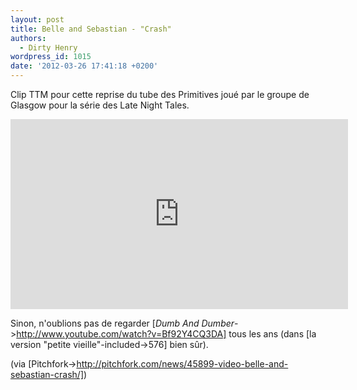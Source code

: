 ```yaml
---
layout: post
title: Belle and Sebastian - "Crash"
authors:
  - Dirty Henry
wordpress_id: 1015
date: '2012-03-26 17:41:18 +0200'
---
```

Clip TTM pour cette reprise du tube des Primitives joué par le groupe de Glasgow pour la série des Late Night Tales.

<iframe width="540" height="304" src="http://www.youtube.com/embed/rSBVvFU55fg" frameborder="0" allowfullscreen></iframe>

Sinon, n'oublions pas de regarder [*Dumb And Dumber*->http://www.youtube.com/watch?v=Bf92Y4CQ3DA] tous les ans (dans [la version "petite vieille"-included->576] bien sûr).

(via [Pitchfork->http://pitchfork.com/news/45899-video-belle-and-sebastian-crash/])
